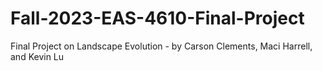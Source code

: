 # Fall-2023-EAS-4610-Final-Project
Final Project on Landscape Evolution - by Carson Clements, Maci Harrell, and Kevin Lu
